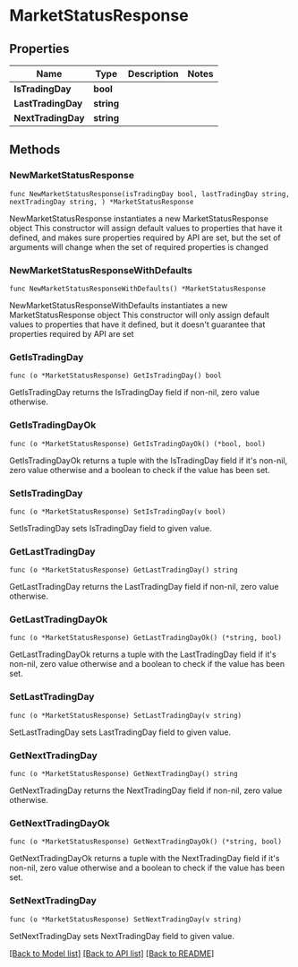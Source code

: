 # MarketStatusResponse

## Properties

Name | Type | Description | Notes
------------ | ------------- | ------------- | -------------
**IsTradingDay** | **bool** |  | 
**LastTradingDay** | **string** |  | 
**NextTradingDay** | **string** |  | 

## Methods

### NewMarketStatusResponse

`func NewMarketStatusResponse(isTradingDay bool, lastTradingDay string, nextTradingDay string, ) *MarketStatusResponse`

NewMarketStatusResponse instantiates a new MarketStatusResponse object
This constructor will assign default values to properties that have it defined,
and makes sure properties required by API are set, but the set of arguments
will change when the set of required properties is changed

### NewMarketStatusResponseWithDefaults

`func NewMarketStatusResponseWithDefaults() *MarketStatusResponse`

NewMarketStatusResponseWithDefaults instantiates a new MarketStatusResponse object
This constructor will only assign default values to properties that have it defined,
but it doesn't guarantee that properties required by API are set

### GetIsTradingDay

`func (o *MarketStatusResponse) GetIsTradingDay() bool`

GetIsTradingDay returns the IsTradingDay field if non-nil, zero value otherwise.

### GetIsTradingDayOk

`func (o *MarketStatusResponse) GetIsTradingDayOk() (*bool, bool)`

GetIsTradingDayOk returns a tuple with the IsTradingDay field if it's non-nil, zero value otherwise
and a boolean to check if the value has been set.

### SetIsTradingDay

`func (o *MarketStatusResponse) SetIsTradingDay(v bool)`

SetIsTradingDay sets IsTradingDay field to given value.


### GetLastTradingDay

`func (o *MarketStatusResponse) GetLastTradingDay() string`

GetLastTradingDay returns the LastTradingDay field if non-nil, zero value otherwise.

### GetLastTradingDayOk

`func (o *MarketStatusResponse) GetLastTradingDayOk() (*string, bool)`

GetLastTradingDayOk returns a tuple with the LastTradingDay field if it's non-nil, zero value otherwise
and a boolean to check if the value has been set.

### SetLastTradingDay

`func (o *MarketStatusResponse) SetLastTradingDay(v string)`

SetLastTradingDay sets LastTradingDay field to given value.


### GetNextTradingDay

`func (o *MarketStatusResponse) GetNextTradingDay() string`

GetNextTradingDay returns the NextTradingDay field if non-nil, zero value otherwise.

### GetNextTradingDayOk

`func (o *MarketStatusResponse) GetNextTradingDayOk() (*string, bool)`

GetNextTradingDayOk returns a tuple with the NextTradingDay field if it's non-nil, zero value otherwise
and a boolean to check if the value has been set.

### SetNextTradingDay

`func (o *MarketStatusResponse) SetNextTradingDay(v string)`

SetNextTradingDay sets NextTradingDay field to given value.



[[Back to Model list]](../README.md#documentation-for-models) [[Back to API list]](../README.md#documentation-for-api-endpoints) [[Back to README]](../README.md)



